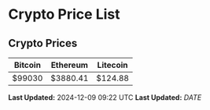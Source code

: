 # Crypto Price List

## Crypto Prices
| Bitcoin | Ethereum | Litecoin |
| ------- | -------- | -------- |
| $99030 | $3880.41 | $124.88 |
**Last Updated:** 2024-12-09 09:22 UTC
**Last Updated:** $DATE$
